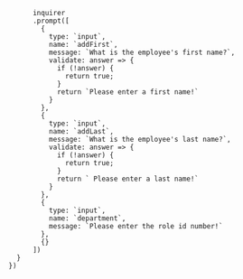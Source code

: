           inquirer
          .prompt([
            {
              type: `input`,
              name: `addFirst`,
              message: `What is the employee's first name?`,
              validate: answer => {
                if (!answer) {
                  return true;
                }
                return `Please enter a first name!`
              }
            },
            {
              type: `input`,
              name: `addLast`,
              message: `What is the employee's last name?`,
              validate: answer => {
                if (!answer) {
                  return true;
                }
                return ` Please enter a last name!`
              }
            },
            {
              type: `input`,
              name: `department`,
              message: `Please enter the role id number!`
            },
            {}
          ])
      }
    })
